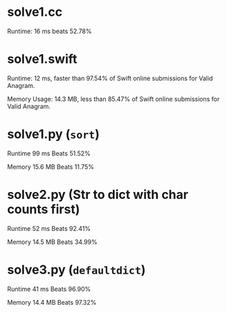 # solve1.cc
 
Runtime: 16 ms beats 52.78%

# solve1.swift

Runtime: 12 ms, faster than 97.54% of Swift online submissions for Valid Anagram.

Memory Usage: 14.3 MB, less than 85.47% of Swift online submissions for Valid Anagram.

# solve1.py (`sort`)

Runtime 99 ms Beats 51.52%

Memory 15.6 MB Beats 11.75%

# solve2.py (Str to dict with char counts first)

Runtime 52 ms Beats 92.41%

Memory 14.5 MB Beats 34.99%

# solve3.py (`defaultdict`)

Runtime 41 ms Beats 96.90%

Memory 14.4 MB Beats 97.32%
